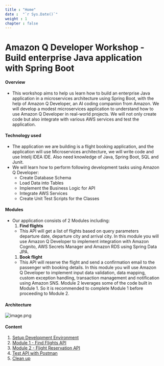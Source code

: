 ```yaml
---
title : "Home"
date :  "`r Sys.Date()`" 
weight : 1 
chapter : false
---
```


# Amazon Q Developer Workshop - Build enterprise Java application with Spring Boot

#### Overview
- This workshop aims to help us learn how to build an enterprise Java application in a microservices architecture using Spring Boot, with the help of Amazon Q Developer, an AI coding companion from Amazon. We will develop a modest microservices application to understand how to use Amazon Q Developer in real-world projects. We will not only create code but also integrate with various AWS services and test the application.

#### Technology used
- The application we are building is a flight booking application, and the application will use Microservices architecture, we will write code and use Intelij IDEA IDE. Also need knowledge of Java, Spring Boot, SQL and Junit.
- We will learn how to perform following development tasks using Amazon Q Developer:
    - Create Database Schema
    - Load Data into Tables
    - Implement the Business Logic for API
    - Integrate AWS Services
    - Create Unit Test Scripts for the Classes
#### Modules

- Our application consists of 2 Modules including:
    1. **Find flights**
    - This API will get a list of flights based on query parameters departure date, departure city and arrival city. In this module you will use Amazon Q Developer to implement integration with Amazon Cognito, AWS Secrets Manager and Amazon RDS using Spring Data JPA.
    1. **Book flight**
    - This API will reserve the flight and send a confirmation email to the passenger with booking details. In this module you will use Amazon Q Developer to implement input data validation, data mapping, custom exception handling, transaction management and notification using Amazon SNS. Module 2 leverages some of the code built in Module 1. So it is recommended to complete Module 1 before proceeding to Module 2.
  
#### Architecture
![image.png](images/Kientruc/image.png)
#### Content

1. [Setup Development Environment](1-config-environment/)
2. [Module 1 - Find Flights API](2-module-1-find-flights-api/)
3. [Module 2 - Flight Reservation API](3-module-2-flight-reservation-api/)
4. [Test API with Postman](4-testing-api-with-postman/)
5. [Clean up](5-clean-up/)
